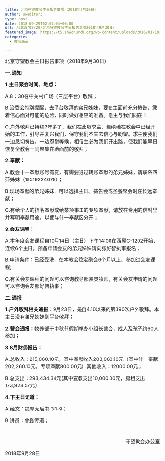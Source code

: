 ```yaml
---
title: 北京守望教会主日报告事项（2018年9月30日）
author: sweditor3
type: post
date: 2018-09-29T02:07:04+00:00
url: /2018/09/29/北京守望教会主日报告事项2018年9月30日/
featured_image: https://t5.shwchurch.org/wp-content/uploads/2016/01/191475_113424013_2-400x288.jpg
categories:
  - 教会新闻

---
```

<span style="font-size: 12pt;">北京守望教会主日报告事项（2018年9月30日）</span>

<!--more-->

**<span style="font-size: 12pt;">一.通知</span>**

**<span style="font-size: 12pt;">1.主日聚会时间、地点：</span>**

<span style="font-size: 12pt;">A.8：30在中关村广场（三层平台）敬拜；</span>

<span style="font-size: 12pt;">B.治委会特别提醒，去平台敬拜的弟兄姊妹，要在主面前充分祷告，凭着信心面对可能的危险，同时做好相应的准备。愿主与我们同在！</span>

<span style="font-size: 12pt;">C.户外敬拜已持续7年多了，我们在此恳求主，继续祂在教会中已经开始的工作，引导并复兴我们，保守我们不失去信心与盼望。求主使我们一边恳切祷告，一边忍耐等候，相信主必为我们开出路，使我们能早日恢复全教会一同聚集在祂面前的敬拜；</span>

**<span style="font-size: 12pt;">2.奉献：</span>**

<span style="font-size: 12pt;">A.教会十一奉献账号有变，有需要通过转账奉献的弟兄姊妹，请联系四萍姊妹（18519224079）；</span>

<span style="font-size: 12pt;">B.现场奉献的弟兄姊妹，可以选择主日、祷告会或圣餐聚会时在长远奉献；</span>

<span style="font-size: 12pt;">C.有给个人的指名奉献或给某项事工的专项奉献，请放在专用的信封里并写明奉献用途，以便与什一奉献区分开；</span>

**<span style="font-size: 12pt;">3.会友课程：</span>**

<span style="font-size: 12pt;">A.本年度会友课程自10月14日（主日）下午14:00在西屋C-1202开始，连续6个主日，预备申请会友的弟兄姊妹请向张好智执事报名；</span>

<span style="font-size: 12pt;">B.申请条件：已经受洗、在本教会稳定聚会6个月以上、参加过会友课程;</span>

<span style="font-size: 12pt;">C.有关会友课程的问题可以咨询教导部袁灵牧师，有关会友申请的问题可以咨询会友部好智执事；</span>

**<span style="font-size: 12pt;">二.通报</span>**

<span style="font-size: 12pt;"><strong>1.户外敬拜相关通报</strong>：9月23日，是自4.10以来的第390次户外敬拜。本主日没有弟兄姊妹到平台敬拜；</span>

<span style="font-size: 12pt;"><strong>2.营会通报：</strong>牧养部于中秋节假期举办小组长营会，成人及孩子约60人参加；</span>

**<span style="font-size: 12pt;">3.8月财务报告：</span>**

<span style="font-size: 12pt;">A.总收入：215,060.10元，其中奉献收入203,060.10元（其中什一奉献202,260.10元，专项奉献800.00元）其他收入：12000.00元；</span>

<span style="font-size: 12pt;">B.总支出：293,434.34元(其中宣教支出10,000.00元，房租支出173,928.57元）</span>

**<span style="font-size: 12pt;">4.下主日证道：</span>**

<span style="font-size: 12pt;">A.经文：提摩太后书 3:1-9；</span>

<span style="font-size: 12pt;">B.讲员：曾淼传道；</span>

&nbsp;

<p style="text-align: right;">
  <span style="font-size: 12pt;">守望教会办公室</span>
</p>

<span style="font-size: 12pt;">2018年9月28日</span>